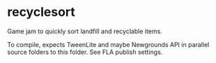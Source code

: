 recyclesort
===========

Game jam to quickly sort landfill and recyclable items.

To compile, expects TweenLite and maybe Newgrounds API in parallel source folders to this folder.  See FLA publish settings.
